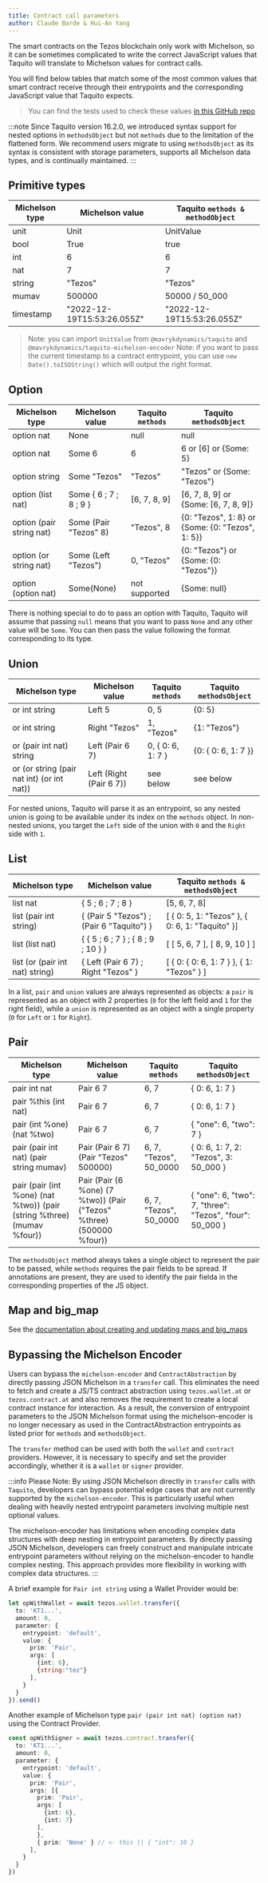 ```yaml
---
title: Contract call parameters
author: Claude Barde & Hui-An Yang
---
```


The smart contracts on the Tezos blockchain only work with Michelson, so it can be sometimes complicated to write the correct JavaScript values that Taquito will translate to Michelson values for contract calls.

You will find below tables that match some of the most common values that smart contract receive through their entrypoints and the corresponding JavaScript value that Taquito expects.

> You can find the tests used to check these values [in this GitHub repo](https://github.com/claudebarde/taquito-contract-call-params)

:::note
Since Taquito version 16.2.0, we introduced syntax support for nested options in `methodsObject` but not `methods` due to the limitation of the flattened form. We recommend users migrate to using `methodsObject` as its syntax is consistent with storage parameters, supports all Michelson data types, and is continually maintained.
:::

## Primitive types

| Michelson type | Michelson value            | Taquito `methods & methodObject`|
| -------------- | -------------------------- | ------------------------------- |
| unit           | Unit                       | UnitValue                       |
| bool           | True                       | true                            |
| int            | 6                          | 6                               |
| nat            | 7                          | 7                               |
| string         | "Tezos"                    | "Tezos"                         |
| mumav          | 500000                     | 50000 / 50_000                  |
| timestamp      | "2022-12-19T15:53:26.055Z" | "2022-12-19T15:53:26.055Z"      |

> Note: you can import `UnitValue` from `@mavrykdynamics/taquito` and `@mavrykdynamics/taquito-michelson-encoder`
> Note: if you want to pass the current timestamp to a contract entrypoint, you can use `new Date().toISOString()` which will output the right format.

## Option

| Michelson type           | Michelson value        | Taquito `methods`   | Taquito `methodsObject`                          |
| ------------------------ | ---------------------- | ------------------- | ------------------------------------------------ |
| option nat               | None                   | null                | null                                             |
| option nat               | Some 6                 | 6                   | 6 or [6] or {Some: 5}                            |
| option string            | Some "Tezos"           | "Tezos"             | "Tezos" or {Some: "Tezos"}                       |
| option (list nat)        | Some { 6 ; 7 ; 8 ; 9 } | [6, 7, 8, 9]        | [6, 7, 8, 9] or {Some: [6, 7, 8, 9]}             |
| option (pair string nat) | Some (Pair "Tezos" 8)  | "Tezos", 8          | {0: "Tezos", 1: 8} or {Some: {0: "Tezos", 1: 5}} |
| option (or string nat)   | Some (Left "Tezos")    | 0, "Tezos"          | {0: "Tezos"} or {Some: {0: "Tezos"}}             |
| option (option nat)      | Some(None)             | not supported       | {Some: null}                                     |

There is nothing special to do to pass an option with Taquito, Taquito will assume that passing `null` means that you want to pass `None` and any other value will be `Some`. You can then pass the value following the format corresponding to its type.

## Union

| Michelson type                             | Michelson value         | Taquito `methods`         | Taquito `methodsObject` |
| ------------------------------------------ | ----------------------- | ------------------------- | ----------------------- |
| or int string                              | Left 5                  | 0, 5                      | {0: 5}                  |
| or int string                              | Right "Tezos"           | 1, "Tezos"                | {1: "Tezos"}            |
| or (pair int nat) string                   | Left (Pair 6 7)         | 0, { 0: 6, 1: 7 }         | {0: { 0: 6, 1: 7 }}     |
| or (or string (pair nat int) (or int nat)) | Left (Right (Pair 6 7)) | see below                 | see below               |

For nested unions, Taquito will parse it as an entrypoint, so any nested union is going to be available under its index on the `methods` object.
In non-nested unions, you target the `Left` side of the union with `0` and the `Right` side with `1`.

## List

| Michelson type                  | Michelson value                           | Taquito `methods & methodsObject`               |
| ------------------------------- | ----------------------------------------- | ----------------------------------------------- |
| list nat                        | { 5 ; 6 ; 7 ; 8 }                         | [5, 6, 7, 8]                                    |
| list (pair int string)          | { (Pair 5 "Tezos") ; (Pair 6 "Taquito") } | [ { 0: 5, 1: "Tezos" }, { 0: 6, 1: "Taquito" }] |
| list (list nat)                 | { { 5 ; 6 ; 7 } ; { 8 ; 9 ; 10 } }        | [ [ 5, 6, 7 ], [ 8, 9, 10 ] ]                   |
| list (or (pair int nat) string) | { Left (Pair 6 7) ; Right "Tezos" }       | [ { 0: { 0: 6, 1: 7 } }, { 1: "Tezos" } ]       |

In a list, `pair` and `union` values are always represented as objects: a `pair` is represented as an object with 2 properties (`0` for the left field and `1` for the right field), while a `union` is represented as an object with a single property (`0` for `Left` or `1` for `Right`).

## Pair

| Michelson type                                                         | Michelson value                                                      | Taquito `methods`      | Taquito `methodsObject`                                  |
| ---------------------------------------------------------------------- | -------------------------------------------------------------------- | ---------------------- | -------------------------------------------------------- |
| pair int nat                                                           | Pair 6 7                                                             | 6, 7                   | { 0: 6, 1: 7 }                                           |
| pair %this (int nat)                                                   | Pair 6 7                                                             | 6, 7                   | { 0: 6, 1: 7 }                                           |
| pair (int %one) (nat %two)                                             | Pair 6 7                                                             | 6, 7                   | { "one": 6, "two": 7 }                                   |
| pair (pair int nat) (pair string mumav)                                | Pair (Pair 6 7) (Pair "Tezos" 500000)                                | 6, 7, "Tezos", 50_0000 | { 0: 6, 1: 7, 2: "Tezos", 3: 50_000 }                    |
| pair (pair (int %one) (nat %two)) (pair (string %three) (mumav %four)) | Pair (Pair (6 %one) (7 %two)) (Pair ("Tezos" %three) (500000 %four)) | 6, 7, "Tezos", 50_0000 | { "one": 6, "two": 7, "three": "Tezos", "four": 50_000 } |

The `methodsObject` method always takes a single object to represent the pair to be passed, while `methods` requires the pair fields to be spread. If annotations are present, they are used to identify the pair fielda in the corresponding properties of the JS object.


## Map and big_map

See the [documentation about creating and updating maps and big_maps](https://taquito.mavryk.org/docs/michelsonmap/)

## Bypassing the Michelson Encoder
Users can bypass the `michelson-encoder` and `ContractAbstraction` by directly passing JSON Michelson in a `transfer` call. This eliminates the need to fetch and create a JS/TS contract abstraction using `tezos.wallet.at` or `tezos.contract.at` and also removes the requirement to create a local contract instance for interaction. As a result, the conversion of entrypoint parameters to the JSON Michelson format using the michelson-encoder is no longer necessary as used in the ContractAbstraction entrypoints as listed prior for `methods` and `methodsObject`.

The `transfer` method can be used with both the `wallet` and `contract` providers. However, it is necessary to specify and set the provider accordingly, whether it is a `wallet` or `signer` provider.

:::info
Please Note:
By using JSON Michelson directly in `transfer` calls with `Taquito`, developers can bypass potential edge cases that are not currently supported by the `michelson-encoder`. This is particularly useful when dealing with heavily nested entrypoint parameters involving multiple nest optional values.

The michelson-encoder has limitations when encoding complex data structures with deep nesting in entrypoint parameters. By directly passing JSON Michelson, developers can freely construct and manipulate intricate entrypoint parameters without relying on the michelson-encoder to handle complex nesting. This approach provides more flexibility in working with complex data structures.
:::

A brief example for `Pair int string` using a Wallet Provider would be:

```ts
let opWithWallet = await tezos.wallet.transfer({
  to: 'KT1...',
  amount: 0,
  parameter: {
    entrypoint: 'default',
    value: {
      prim: 'Pair',
      args: [
        {int: 6},
        {string:"tez"}
      ],
    }
  }
}).send()
```

Another example of Michelson type `pair (pair int nat) (option nat)` using the Contract Provider.

```ts
const opWithSigner = await tezos.contract.transfer({
  to: 'KT1...',
  amount: 0,
  parameter: {
    entrypoint: 'default',
    value: {
      prim: 'Pair',
      args: [{
        prim: 'Pair',
        args: [
          {int: 6},
          {int: 7}
        ],
        },
        { prim: 'None' } // <- this || { "int": 10 }
      ],
    }
  }
})
```
